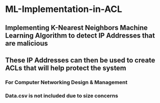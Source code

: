# ML-Implementation-in-ACL

## Implementing K-Nearest Neighbors Machine Learning Algorithm to detect IP Addresses that are malicious
## These IP Addresses can then be used to create ACLs that will help protect the system

### For Computer Networking Design & Management
### Data.csv is not included due to size concerns
